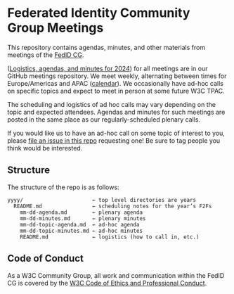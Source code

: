 # Federated Identity Community Group Meetings

This repository contains agendas, minutes, and other materials from meetings of the [FedID CG](https://www.w3.org/community/fed-id/).

([Logistics, agendas, and minutes for 2024](2024/)) for all meetings are in our GitHub meetings repository. We meet weekly, alternating between times for Europe/Americas and APAC ([calendar](https://www.w3.org/groups/cg/fed-id/calendar/)). We occasionally have ad-hoc calls on specific topics and expect to meet in person at some future W3C TPAC.

The scheduling and logistics of ad hoc calls may vary depending on the topic and expected attendees. Agendas and minutes for such meetings are posted in the same place as our regularly-scheduled plenary calls.

If you would like us to have an ad-hoc call on some topic of interest to you, please [file an issue in this repo](https://github.com/fedidcg/meetings/issues/new) requesting one! Be sure to tag people you think would be interested.

## Structure

The structure of the repo is as follows:

    yyyy/                      ← top level directories are years
      README.md                ← scheduling notes for the year’s F2Fs
        mm-dd-agenda.md        ← plenary agenda
        mm-dd-minutes.md       ← plenary minutes
        mm-dd-topic-agenda.md  ← ad-hoc agenda
        mm-dd-topic-minutes.md ← ad-hoc minutes
        README.md              ← logistics (how to call in, etc.)

## Code of Conduct

As a W3C Community Group, all work and communication within the FedID CG is covered by the [W3C Code of Ethics and Professional Conduct](https://www.w3.org/Consortium/cepc/).

